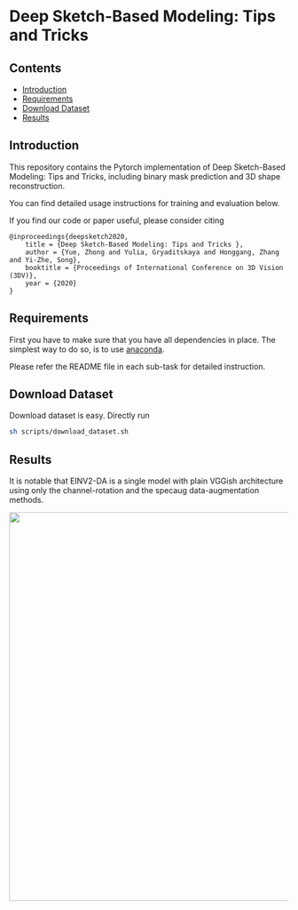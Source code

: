 # Deep Sketch-Based Modeling: Tips and Tricks 

## Contents

- [Introduction](#Introduction)
- [Requirements](#Requirements)
- [Download Dataset](#Download-Dataset)
- [Results](#Results)

## Introduction

This repository contains the Pytorch implementation of Deep Sketch-Based Modeling: Tips and Tricks, including binary mask prediction and 3D shape reconstruction. 

You can find detailed usage instructions for training and evaluation below.

If you find our code or paper useful, please consider citing

    @inproceedings{deepsketch2020,
        title = {Deep Sketch-Based Modeling: Tips and Tricks },
        author = {Yue, Zhong and Yulia, Gryaditskaya and Honggang, Zhang and Yi-Zhe, Song},
        booktitle = {Proceedings of International Conference on 3D Vision (3DV)},
        year = {2020}
    }

## Requirements

First you have to make sure that you have all dependencies in place.
The simplest way to do so, is to use [anaconda](https://www.anaconda.com/). 

Please refer the README file in each sub-task for detailed instruction.

## Download Dataset

Download dataset is easy. Directly run

```bash
sh scripts/download_dataset.sh
```

## Results

It is notable that EINV2-DA is a single model with plain VGGish architecture using only the channel-rotation and the specaug data-augmentation methods.

<img src="img/tease.gif" width="700">

